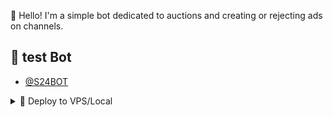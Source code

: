 👾 Hello! I'm a simple bot dedicated to auctions and creating or rejecting ads on channels.

## 🚀 test Bot
- [@S24BOT](https://t.me/S24BOT)

<details><summary>📌 Deploy to VPS/Local </summary>

```ssh
  git clone https://github.com/alragi0/ads
  ```
